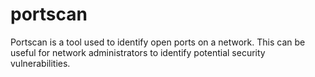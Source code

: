 # portscan
Portscan is a tool used to identify open ports on a network. This can be useful for network administrators to identify potential security vulnerabilities.
